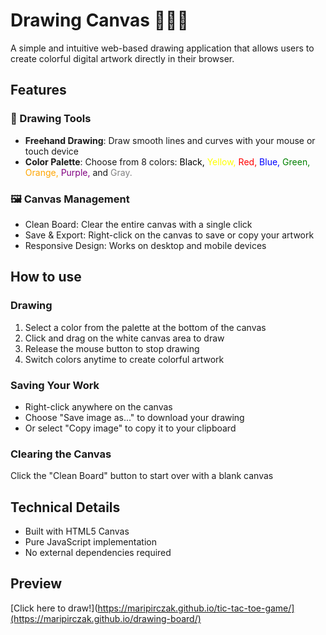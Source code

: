 # Drawing Canvas 👩🏻‍🎨
A simple and intuitive web-based drawing application that allows users to create colorful digital artwork directly in their browser.

## Features
  ### 🎨 Drawing Tools
  - **Freehand Drawing**: Draw smooth lines and curves with your mouse or touch device
  - **Color Palette**: Choose from 8 colors:
  <span style="color:black;">Black, </span>
  <span style="color:yellow;">Yellow, </span>
  <span style="color:red;">Red, </span>
  <span style="color:blue;">Blue, </span>
  <span style="color:green;">Green, </span>
  <span style="color:orange;">Orange, </span>
  <span style="color:purple;">Purple, </span>
  and
  <span style="color:gray;">Gray.</span>
  
  ### 🖼️ Canvas Management
  - Clean Board: Clear the entire canvas with a single click
  - Save & Export: Right-click on the canvas to save or copy your artwork
  - Responsive Design: Works on desktop and mobile devices

## How to use
  ### Drawing
  1. Select a color from the palette at the bottom of the canvas
  2. Click and drag on the white canvas area to draw
  3. Release the mouse button to stop drawing
  4. Switch colors anytime to create colorful artwork
  
  ### Saving Your Work
  - Right-click anywhere on the canvas
  - Choose "Save image as..." to download your drawing
  - Or select "Copy image" to copy it to your clipboard
  
  ### Clearing the Canvas
  Click the "Clean Board" button to start over with a blank canvas

## Technical Details
- Built with HTML5 Canvas
- Pure JavaScript implementation
- No external dependencies required

## Preview
[Click here to draw!](https://maripirczak.github.io/tic-tac-toe-game/](https://maripirczak.github.io/drawing-board/)

